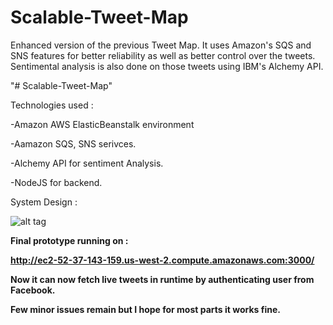 # Scalable-Tweet-Map
Enhanced version of the previous Tweet Map. It uses Amazon's SQS and SNS features for better reliability as well as better control over the tweets. Sentimental analysis is also done on those tweets using IBM's Alchemy API.

"# Scalable-Tweet-Map"

Technologies used : 

-Amazon AWS ElasticBeanstalk environment

-Aamazon SQS, SNS serivces.

-Alchemy API for sentiment Analysis.

-NodeJS for backend.

System Design :

![alt tag](http://i.imgur.com/ouIDUJT.png)

<b>Final prototype running on :

http://ec2-52-37-143-159.us-west-2.compute.amazonaws.com:3000/

Now it can now fetch live tweets in runtime by authenticating user from Facebook.

Few minor issues remain but I hope for most parts it works fine.
